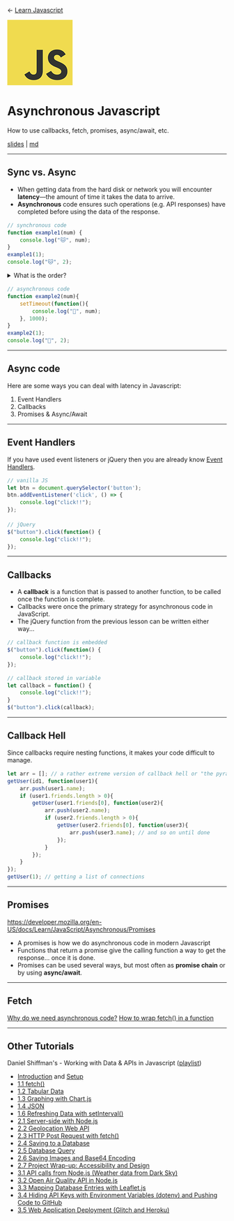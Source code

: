 <!-- paginate: true -->

← [Learn Javascript](../../)

<a href="../../"><img width="150" src="../../assets/img/logos/logo-javascript-150w.png"></a>

# Asynchronous Javascript

How to use callbacks, fetch, promises, async/await, etc.

<span class="slides-small"><a href="slides.html">slides</a> | <a href="async.md">md</a></span>

<!--
Presentation comments ...
-->






---

## Sync vs. Async

- When getting data from the hard disk or network you will encounter **latency**—the amount of time it takes the data to arrive.
- **Asynchronous** code ensures such operations (e.g. API responses) have completed before using the data of the response.

<div class="twocolumn">
<div class="col">

```js
// synchronous code
function example1(num) {
	console.log("🐱", num);
}
example1(1);
console.log("🐱", 2);
```

<details class="slides-small">
<summary>What is the order?</summary>
Left: 1,2; Right: 2,1<br>
Also see <a href="https://codepen.io/owenmundy/pen/dyKMRBN" target="_blank">Why do we need asynchronous code? (codepen)</a>
</details>

</div>
<div class="col">

```js
// asynchronous code
function example2(num){
	setTimeout(function(){
		console.log("🐨", num);
	}, 1000);
}
example2(1);
console.log("🐨", 2);
```

</div>
</div>




---

## Async code

Here are some ways you can deal with latency in Javascript:

1. Event Handlers
1. Callbacks
1. Promises & Async/Await





---

## Event Handlers

If you have used event listeners or jQuery then you are already know <a href="https://developer.mozilla.org/en-US/docs/Learn/JavaScript/Asynchronous/Introducing#event_handlers" target="_blank">Event Handlers</a>.

```js
// vanilla JS
let btn = document.querySelector('button');
btn.addEventListener('click', () => {
	console.log("click!!");
});

// jQuery
$("button").click(function() {
	console.log("click!!");
});
```







---

## Callbacks

- A **callback** is a function that is passed to another function, to be called once the function is complete.
- Callbacks were once the primary strategy for asynchronous code in JavaScript.
- The jQuery function from the previous lesson can be written either way...

<div class="twocolumn">
<div class="col">

```js
// callback function is embedded
$("button").click(function() {
	console.log("click!!");
});
```

</div>
<div class="col">

```js
// callback stored in variable
let callback = function() {
	console.log("click!!");
}
$("button").click(callback);
```

</div>
</div>




---

## Callback Hell

Since callbacks require nesting functions, it makes your code difficult to manage.

```js
let arr = []; // a rather extreme version of callback hell or "the pyramid of doom"
getUser(id1, function(user1){
	arr.push(user1.name);
	if (user1.friends.length > 0){
		getUser(user1.friends[0], function(user2){
			arr.push(user2.name);
			if (user2.friends.length > 0){
				getUser(user2.friends[0], function(user3){
					arr.push(user3.name); // and so on until done
				});
			}
		});
	}
});
getUser(1); // getting a list of connections
```


---

## Promises

https://developer.mozilla.org/en-US/docs/Learn/JavaScript/Asynchronous/Promises

- A promises is how we do asynchronous code in modern Javascript
- Functions that return a promise give the calling function a way to get the response... once it is done.
- Promises can be used several ways, but most often as **promise chain** or by using **async/await**.









---

## Fetch

[Why do we need asynchronous code?](https://codepen.io/owenmundy/pen/dyKMRBN?editors=1111)
[How to wrap fetch() in a function](https://codepen.io/owenmundy/pen/dyKOveX?editors=1011)







---

## Other Tutorials

Daniel Shiffman's - Working with Data & APIs in Javascript ([playlist](https://www.youtube.com/playlist?list=PLRqwX-V7Uu6YxDKpFzf_2D84p0cyk4T7X))

- [Introduction](https://www.youtube.com/watch?v=DbcLg8nRWEg&list=PLRqwX-V7Uu6YxDKpFzf_2D84p0cyk4T7X&index=1) and [Setup](https://www.youtube.com/watch?v=hPbDyqzxQfU&list=PLRqwX-V7Uu6YxDKpFzf_2D84p0cyk4T7X&index=2)
- [1.1 fetch()](https://www.youtube.com/watch?v=tc8DU14qX6I&list=PLRqwX-V7Uu6YxDKpFzf_2D84p0cyk4T7X&index=3)
- [1.2 Tabular Data](https://www.youtube.com/watch?v=RfMkdvN-23o&list=PLRqwX-V7Uu6YxDKpFzf_2D84p0cyk4T7X&index=4)
- [1.3 Graphing with Chart.js](https://www.youtube.com/watch?v=5-ptp9tRApM&list=PLRqwX-V7Uu6YxDKpFzf_2D84p0cyk4T7X&index=5)
- [1.4 JSON](https://www.youtube.com/watch?v=uxf0--uiX0I&list=PLRqwX-V7Uu6YxDKpFzf_2D84p0cyk4T7X&index=6)
- [1.6 Refreshing Data with setInterval()](https://www.youtube.com/watch?v=jKQUHGpOHqg&list=PLRqwX-V7Uu6YxDKpFzf_2D84p0cyk4T7X&index=8)
- [2.1 Server-side with Node.js](https://www.youtube.com/watch?v=wxbQP1LMZsw&list=PLRqwX-V7Uu6YxDKpFzf_2D84p0cyk4T7X&index=9)
- [2.2 Geolocation Web API](https://www.youtube.com/watch?v=3ls013DBcww&list=PLRqwX-V7Uu6YxDKpFzf_2D84p0cyk4T7X&index=10)
- [2.3 HTTP Post Request with fetch()](https://www.youtube.com/watch?v=Kw5tC5nQMRY&list=PLRqwX-V7Uu6YxDKpFzf_2D84p0cyk4T7X&index=11)
- [2.4 Saving to a Database](https://www.youtube.com/watch?v=xVYa20DCUv0&list=PLRqwX-V7Uu6YxDKpFzf_2D84p0cyk4T7X&index=12)
- [2.5 Database Query](https://www.youtube.com/watch?v=q-lUgFxwjEM&list=PLRqwX-V7Uu6YxDKpFzf_2D84p0cyk4T7X&index=13)
- [2.6 Saving Images and Base64 Encoding](https://www.youtube.com/watch?v=9Rhsb3GU2Iw&list=PLRqwX-V7Uu6YxDKpFzf_2D84p0cyk4T7X&index=14)
- [2.7 Project Wrap-up: Accessibility and Design](https://www.youtube.com/watch?v=1mnpn6q25FI&list=PLRqwX-V7Uu6YxDKpFzf_2D84p0cyk4T7X&index=15)
- [3.1 API calls from Node.js (Weather data from Dark Sky)](https://www.youtube.com/watch?v=ZtLVbJk7KcM&list=PLRqwX-V7Uu6YxDKpFzf_2D84p0cyk4T7X&index=16)
- [3.2 Open Air Quality API in Node.js](https://www.youtube.com/watch?v=Tiot877orkU&list=PLRqwX-V7Uu6YxDKpFzf_2D84p0cyk4T7X&index=17)
- [3.3 Mapping Database Entries with Leaflet.js](https://www.youtube.com/watch?v=r94kI6my0QQ&list=PLRqwX-V7Uu6YxDKpFzf_2D84p0cyk4T7X&index=18)
- [3.4 Hiding API Keys with Environment Variables (dotenv) and Pushing Code to GitHub](https://www.youtube.com/watch?v=17UVejOw3zA&list=PLRqwX-V7Uu6YxDKpFzf_2D84p0cyk4T7X&index=19)
- [3.5 Web Application Deployment (Glitch and Heroku) ](https://www.youtube.com/watch?v=Rz886HkV1j4&list=PLRqwX-V7Uu6YxDKpFzf_2D84p0cyk4T7X&index=20)
